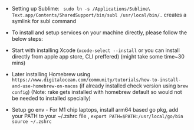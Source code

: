 * Setting up Sublime:
``` sudo ln -s /Applications/Sublime\ Text.app/Contents/SharedSupport/bin/subl /usr/local/bin/.``` creates a symlink for subl command

* To install and setup services on your machine directly, please follow the below steps:

* Start with installing Xcode (```xcode-select --install``` or you can install directly from apple app store, CLI preffered) (might take some time~30 mins)

* Later installing Homebrew using ```https://www.digitalocean.com/community/tutorials/how-to-install-and-use-homebrew-on-macos```
  (if already installed check version using ```brew config```)
  (Note: rake gets installed with homebrew default so would not be needed to installed specially)

* Setup go env - 
  For M1 chip laptops, install arm64 based go pkg, add your PATH to your ~/.zshrc file , ```export PATH=$PATH:/usr/local/go/bin``` ```source ~/.zshrc```
